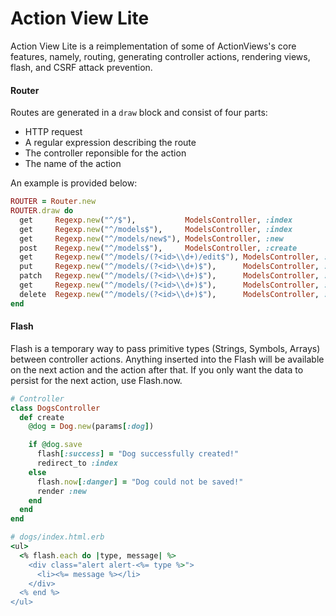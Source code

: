 # Action View Lite
Action View Lite is a reimplementation of some of ActionViews's core features, namely, routing, generating controller actions, rendering views, flash, and CSRF attack prevention.

#### Router
Routes are generated in a `draw` block and consist of four parts:
  - HTTP request
  - A regular expression describing the route
  - The controller reponsible for the action
  - The name of the action

An example is provided below:

````Ruby
ROUTER = Router.new
ROUTER.draw do
  get     Regexp.new("^/$"),           ModelsController, :index
  get     Regexp.new("^/models$"),     ModelsController, :index
  get     Regexp.new("^/models/new$"), ModelsController, :new
  post    Regexp.new("^/models$"),     ModelsController, :create
  get     Regexp.new("^/models/(?<id>\\d+)/edit$"), ModelsController, :edit
  put     Regexp.new("^/models/(?<id>\\d+)$"),      ModelsController, :update
  patch   Regexp.new("^/models/(?<id>\\d+)$"),      ModelsController, :update
  get     Regexp.new("^/models/(?<id>\\d+)$"),      ModelsController, :show
  delete  Regexp.new("^/models/(?<id>\\d+)$"),      ModelsController, :destroy
end
````

#### Flash
Flash is a temporary way to pass primitive types (Strings, Symbols, Arrays) between controller actions. Anything inserted into the Flash will be available on the next action and the action after that. If you only want the data to persist for the next action, use Flash.now.

````Ruby
# Controller
class DogsController
  def create
    @dog = Dog.new(params[:dog])

    if @dog.save
      flash[:success] = "Dog successfully created!"
      redirect_to :index
    else
      flash.now[:danger] = "Dog could not be saved!"
      render :new
    end
  end
end

# dogs/index.html.erb
<ul>
  <% flash.each do |type, message| %>
    <div class="alert alert-<%= type %>">
      <li><%= message %></li>
    </div>
  <% end %>
</ul>
````